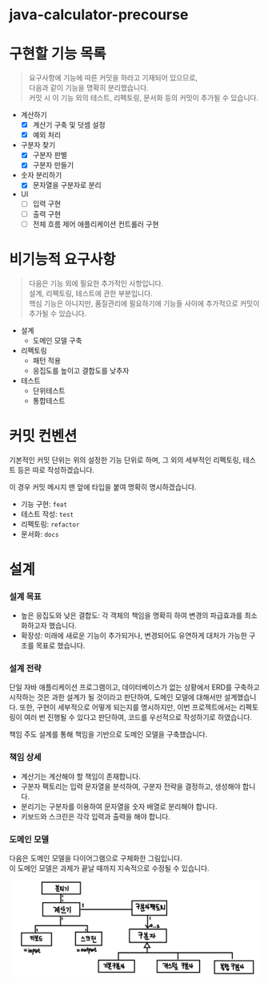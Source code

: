 # java-calculator-precourse

# 구현할 기능 목록

> 요구사항에 기능에 따른 커밋을 하라고 기재되어 있으므로,<br>
> 다음과 같이 기능을 명확히 분리했습니다. <br>
> 커밋 시 이 기능 외의 테스트, 리펙토링, 문서화 등의 커밋이 추가될 수 있습니다.

- 계산하기
    -[X] 계산기 구축 및 덧셈 설정
    -[X] 예외 처리
- 구분자 찾기
    -[X] 구분자 판별
    -[X] 구분자 만들기
- 숫자 분리하기
    -[X] 문자열을 구분자로 분리
- UI
    -[ ] 입력 구현
    -[ ] 출력 구현
    -[ ] 전체 흐름 제어 애플리케이션 컨트롤러 구현

# 비기능적 요구사항

> 다음은 기능 외에 필요한 추가적인 사항입니다.<br>
> 설계, 리펙토링, 테스트에 관한 부분입니다. <br>
> 핵심 기능은 아니지만, 품질관리에 필요하기에 기능들 사이에 추가적으로 커밋이 추가될 수 있습니다.

- 설계
    - 도메인 모델 구축
- 리펙토링
    - 패턴 적용
    - 응집도를 높이고 결합도를 낮추자
- 테스트
    - 단위테스트
    - 통합테스트

# 커밋 컨벤션

기본적인 커밋 단위는 위의 설정한 기능 단위로 하며,
그 외의 세부적인 리펙토링, 테스트 등은 따로 작성하겠습니다.

이 경우 커밋 메시지 맨 앞에 타입을 붙여 명확히 명시하겠습니다.

- 기능 구현: `feat`
- 테스트 작성: `test`
- 리펙토링: `refactor`
- 문서화: `docs`

# 설계

### 설계 목표

- 높은 응집도와 낮은 결합도: 각 객체의 책임을 명확히 하여 변경의 파급효과를 최소화하고자 했습니다.
- 확장성: 미래에 새로운 기능이 추가되거나, 변경되어도 유연하게 대처가 가능한 구조를 목표로 했습니다.

### 설계 전략

단일 자바 애플리케이션 프로그램이고, 데이터베이스가 없는 상황에서 ERD를 구축하고 시작하는 것은
과한 설계가 될 것이라고 판단하여, 도메인 모델에 대해서만 설계했습니다.
또한, 구현이 세부적으로 어떻게 되는지를 명시하지만,
이번 프로젝트에서는 리펙토링이 여러 번 진행될 수 있다고 판단하여,
코드를 우선적으로 작성하기로 하였습니다.

책임 주도 설계를 통해 책임을 기반으로 도메인 모델을 구축했습니다.

### 책임 상세

- 계산기는 계산해야 할 책임이 존재합니다.
- 구분자 팩토리는 입력 문자열을 분석하여, 구분자 전략을 결정하고, 생성해야 합니다.
- 분리기는 구분자를 이용하여 문자열을 숫자 배열로 분리해야 합니다.
- 키보드와 스크린은 각각 입력과 출력을 해야 합니다.

### 도메인 모델

다음은 도메인 모델을 다이어그램으로 구체화한 그림입니다. <br>
이 도메인 모델은 과제가 끝날 때까지 지속적으로 수정될 수 있습니다.

![img.png](resources/domainModel.png)